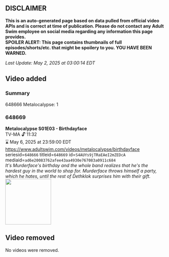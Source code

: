 ## DISCLAIMER
**This is an auto-generated page based on data pulled from official video APIs and is correct at time of publication. Please do not contact any Adult Swim employee on social media regarding any information this page provides.**  
**SPOILER ALERT: This page contains thumbnails of full episodes/shorts/etc. that might be spoilery to you. YOU HAVE BEEN WARNED.**  

_Last Update: May 2, 2025 at 03:00:14 EDT_
## Video added
### Summary
648666 Metalocalypse: 1  
### 648669
**Metalocalypse S01E03 - Birthdayface**  
TV-MA 🔓 11:32  
⌛ May 6, 2025 at 23:59:00 EDT  
https://www.adultswim.com/videos/metalocalypse/birthdayface  
seriesid=`648666` titleid=`648669` id=`S4AUYs9jTRaEAeI2mZEDcA` mediaid=`ad6e20083762afee43aa4930e767083a0911c684`  
_It's Murderface's birthday and the whole band realizes that he's the hardest guy in the world to shop for. Murderface throws himself a party, which he hates, until the rest of Dethklok surprises him with their gift._  
<a href="https://media.cdn.adultswim.com/uploads/20200311/thumbnails/2_203111122321-metalocalypse_103.jpg"><img src="https://media.cdn.adultswim.com/uploads/20200311/thumbnails/2_203111122321-metalocalypse_103.jpg" height="144px" /></a>
## Video removed
No videos were removed.  
